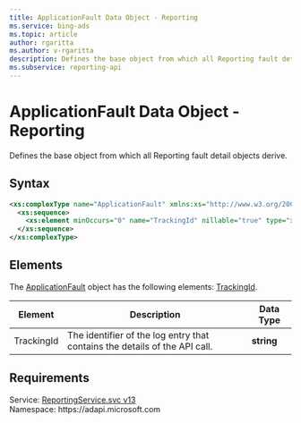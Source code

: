 ```yaml
---
title: ApplicationFault Data Object - Reporting
ms.service: bing-ads
ms.topic: article
author: rgaritta
ms.author: v-rgaritta
description: Defines the base object from which all Reporting fault detail objects derive.
ms.subservice: reporting-api
---
```

# ApplicationFault Data Object - Reporting
Defines the base object from which all Reporting fault detail objects derive.

## Syntax
```xml
<xs:complexType name="ApplicationFault" xmlns:xs="http://www.w3.org/2001/XMLSchema">
  <xs:sequence>
    <xs:element minOccurs="0" name="TrackingId" nillable="true" type="xs:string" />
  </xs:sequence>
</xs:complexType>
```

## <a name="elements"></a>Elements

The [ApplicationFault](applicationfault.md) object has the following elements: [TrackingId](#trackingid).

|Element|Description|Data Type|
|-----------|---------------|-------------|
|<a name="trackingid"></a>TrackingId|The identifier of the log entry that contains the details of the API call.|**string**|

## Requirements
Service: [ReportingService.svc v13](https://reporting.api.bingads.microsoft.com/Api/Advertiser/Reporting/v13/ReportingService.svc)  
Namespace: https\://adapi.microsoft.com  

